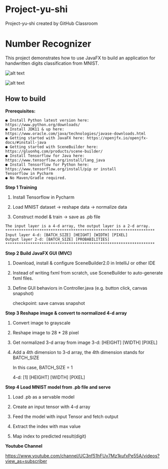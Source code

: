 # Project-yu-shi
Project-yu-shi created by GitHub Classroom

# Number Recognizer

This project demonstrates how to use JavaFX to build an application for handwritten
digits classification from MNIST.


![alt text](https://github.com/NEU-GradStudents/group-project-yu-shi/blob/master/Screen%20Shot%202020-04-20%20at%2011.23.35%20PM.png)

![alt text](https://github.com/NEU-GradStudents/group-project-yu-shi/blob/master/Screen%20Shot%202020-04-20%20at%2011.25.59%20PM.png)









## How to build

**Prerequisites:**

```
● Install Python latest version here: ​https://www.python.org/downloads/
● Install JDK11 & up here:
https://www.oracle.com/java/technologies/javase-downloads.html
● Getting started with JavaFX here: ​https://openjfx.io/openjfx-docs/#install-java
● Getting started with SceneBuilder here:
https://gluonhq.com/products/scene-builder/
● Install Tensorflow for Java here: ​https://www.tensorflow.org/install/lang_java
● Install Tensorflow for Python here: ​https://www.tensorflow.org/install/pip​ or install
Tensorflow in Pycharm
● No Maven/Gradle required.
```

**Step 1 Training**

1. Install Tensorflow in Pycharm

2. Load MNIST dataset -> reshape data -> normalize data

3. Construct model & train -> save as .pb file

```
The input layer is a 4-d array, the output layer is a 2-d array.
******************************************************************
Input layer 4-d: [BATCH_SIZE] [HEIGHT] [WIDTH] [PIXEL]
Output layer 2-d: [BATCH_SIZE] [PROBABILITIES]
******************************************************************
```
**Step 2 Build JavaFX GUI (MVC)**

1. Download, install & configure SceneBuilder2.0 in IntelliJ or other IDE

2. Instead of writing fxml from scratch, use SceneBuilder to auto-generate fxml
    files.
    
3. Define GUI behaviors in Controller.java
    (e.g. button click, canvas snapshot)
    
    checkpoint: save canvas snapshot

**Step 3 Reshape image & convert to normalized 4-d array**

1. Convert image to grayscale
2. Reshape image to 28 * 28 pixel
3. Get normalized 3-d array from image
    3-d: [HEIGHT] [WIDTH] [PIXEL]


4. Add a 4th dimension to 3-d array, the 4th dimension stands for BATCH_SIZE
    
    In this case, BATCH_SIZE = 1
    
    4-d: [1] [HEIGHT] [WIDTH] [PIXEL]

**Step 4 Load MNIST model from .pb file and serve**

1. Load .pb as a servable model

2. Create an input tensor with 4-d array

3. Feed the model with input Tensor and fetch output

4. Extract the index with max value

5. Map index to predicted result(digit)

**Youtube Channel**

https://www.youtube.com/channel/UC3nf51hFUv7Mz1kufxPe55A/videos?view_as=subscriber
